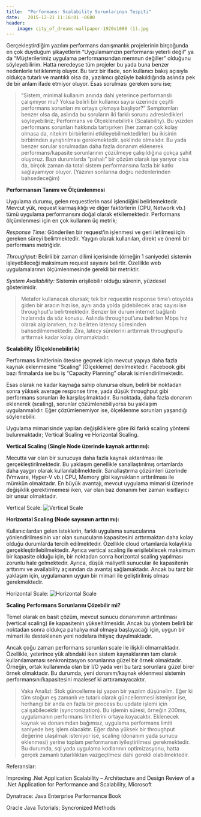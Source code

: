 ```yaml
---
title:  "Performans: Scalability Sorunlarının Tespiti"
date:   2015-12-21 11:16:01 -0600	
header:
    image: city_of_dreams-wallpaper-1920x1080 (1).jpg
---
```

Gerçekleştirdiğim yazılım performans danışmanlık projelerinin birçoğunda en çok duyduğum şikayetlerin “Uygulamamızın performansı yeterli değil” ya da “Müşterilerimiz uygulama performansından memnun değiller” olduğunu söyleyebilirim. Hatta neredeyse tüm projeler bu yada buna benzer nedenlerle tetiklenmiş oluyor. Bu tarz bir ifade, son kullanıcı bakış açısıyla oldukça tutarlı ve mantıklı olsa da, yazılımcı gözüyle bakıldığında aslında pek de bir anlam ifade etmiyor oluyor. Esas sorulması gereken soru ise;

> “Sistem, minimal kullanım anında dahi yeterince performanslı çalışmıyor mu? Yoksa belirli bir kullanıcı sayısı üzerinde çeşitli performans sorunları mı ortaya çıkmaya başlıyor?” Semptomları benzer olsa da, aslında bu soruların iki farklı sorunu adresledikleri söyleyebiliriz; Performans ve Ölçeklenebilirlik (Scalability). Bu yüzden performans sorunları hakkında tartışırken (her zaman çok kolay olmasa da, nitekim birbirlerini etkileyebilmektedirler) bu ikisinin birbirinden ayrıştırılması gerekmektedir.
şeklinde olmalıdır. Bu yada benzer sorular sorulmadan daha fazla donanım eklenerek performans/kapasite sorunlarının çözülmeye çalışıldığına çokça şahit oluyoruz. Bazı durumlarda “pahalı” bir çözüm olarak işe yarıyor olsa da, birçok zaman da total sistem performansına fazla bir katkı sağlayamıyor oluyor. (Yazının sonlarına doğru nedenlerinden bahsedeceğim) 

<b>Performansın Tanımı ve Ölçümlenmesi</b>

Uygulama durumu, gelen requestlerin nasıl işlendiğini belirlemektedir. Mevcut yük, request karmaşıklığı ve diğer faktörlerin (CPU, Network vb.) tümü uygulama performansını doğal olarak etkilemektedir. Performans ölçümlenmesi için en çok kullanım üç metrik;

<i>Response Time:</i> Gönderilen bir request’in işlenmesi ve geri iletilmesi için gereken süreyi belirtmektedir. Yaygın olarak kullanılan, direkt ve önemli bir performans metriğidir.

<i>Throughput:</i> Belirli bir zaman dilimi içerisinde (örneğin 1 saniyede) sistemin işleyebileceği maksimum request sayısını belirtir. Özellikle web uygulamalarının ölçümlenmesinde gerekli bir metriktir.

<i>System Availability:</i> Sistemin erişilebilir olduğu sürenin, yüzdesel gösterimidir.

> Metafor kullanacak olursak; tek bir requestin response time’ı otoyolda giden bir aracın hızı ise, aynı anda yolda gidebilecek araç sayısı ise throughput’u belirtmektedir. Benzer bir durum internet bağlantı hızlarında da söz konusu. Aslında throughput’unu belirten Mbps hız olarak algılanırken, hızı belirten latency süresinden bahsedilmemektedir. Zira, latecy sürelerini arttırmak throughput’u arttırmak kadar kolay olmamaktadır.

<b>Scalability (Ölçeklenebilirlik)</b>

Performans limitlerinin ötesine geçmek için mevcut yapıya daha fazla kaynak eklenmesine “Scaling” (Ölçekleme) denilmektedir.  Facebook gibi bazı firmalarda ise bu iş “Capacity Planning” olarak isimlendirilmektedir.

Esas olarak ne kadar kaynağa sahip olunursa olsun, belirli bir noktadan sonra yüksek average response time, yada düşük throughput gibi performans sorunları ile karşılaşılmaktadır. Bu noktada, daha fazla donanım eklenerek (scaling), sorunlar çözümlenebiliyorsa bu yaklaşım uygulanmalıdır. Eğer çözümlenemiyor ise, ölçeklenme sorunları yaşandığı söylenebilir.

Uygulama mimarisinde yapılan değişikliklere göre iki farklı scaling yöntemi bulunmaktadır; Vertical Scaling ve Horizontal Scaling.

<b>Vertical Scaling (Single Node üzerinde kaynak arttırımı):</b>

Mecutta var olan bir sunucuya daha fazla kaynak aktarılması ile gerçekleştirilmektedir. Bu yaklaşım genellikle sanallaştırılmış ortamlarda daha yaygın olarak kullanılabilmektedir. Sanallaştırma çözümleri üzerinde (Vmware, Hyper-V vb.) CPU, Memory gibi kaynakların arttırılması ile mümkün olmaktadır. En büyük avantajı, mevcut uygulama mimarisi üzerinde değişiklik gerektirmemesi iken, var olan baz donanım her zaman kısıtlayıcı bir unsur olmaktadır.

Vertical Scale: 
![Vertical Scale](https://berkdulger.github.io/images/verticalscale.png "Vertical Scale")


<b>Horizontal Scaling (Node sayısının arttırımı):</b>

Kullanıcılardan gelen isteklerin, farklı uygulama sunucularına yönlendirilmesinin var olan sunucuların kapasitesini arttırmaktan daha kolay olduğu durumlarda tercih edilmektedir. Özellikle cloud ortamlarda kolaylıkla gerçekleştirilebilmektedir. Ayrıca vertical scaling ile erişilebilecek maksimum bir kapasite olduğu için, bir noktadan sonra horizontal scaling yapılması zorunlu hale gelmektedir. Ayrıca, düşük maliyetli sunucular ile kapasitenin arttırımı ve availability açısından da avantaj sağlamaktadır. Ancak bu tarz bir yaklaşım için, uygulamanın uygun bir mimari ile geliştirilmiş olması gerekmektedir.

Horizontal Scale: 
![Horizontal Scale](https://berkdulger.github.io/images/horizontalscale.png "Horizontal Scale")


<b>Scaling Performans Sorunlarını Çözebilir mi?</b>

Temel olarak en basit çözüm, mevcut sunucu donanımının arttırılması (vertical scaling) ile kapasitenin yükseltilmesidir. Ancak bu yöntem belirli bir noktadan sonra oldukça pahalıya mal olmaya başlayacağı için, uygun bir mimari ile desteklenen yeni nodelara ihtiyaç duyulmaktadır.

Ancak çoğu zaman performans sorunları scale ile ilişkili olmamaktadır. Özellikle, yeterince yük altındaki iken sistem kaynaklarının tam olarak kullanılamaması senkronizasyon sorunlarına güzel bir örnek olmaktadır. Örneğin, ortak kullanımda olan bir I/O yada veri bu tarz sorunlara güzel birer örnek olmaktadır. Bu durumda, yeni donanım/kaynak eklenmesi sistemin performansını/kapasitesini maalesef ki arttıramayacaktır.

> Vaka Analizi: Stok güncelleme işi yapan bir yazılım düşünelim. Eğer ki tüm stoğun eş zamanlı ve tutarlı olarak güncellenmesi isteniyor ise, herhangi bir anda en fazla bir process bu update işlemi için çalışabilecektir (syncronization).  Bu işlemin süresi, örneğin 200ms, uygulamanın performans limitlerini ortaya koyacaktır. Eklenecek kaynak ve donanımdan bağımsız, uygulama performans limiti saniyede beş işlem olacaktır. Eğer daha yüksek bir throughput değerine ulaşılmak isteniyor ise, scaling (donanım yada sunucu eklenmesi) yerine toplam performansın iyileştirilmesi gerekmektedir. Bu durumda, sql yada uygulama kodlarının optimizasyonu, hatta gerçek zamanlı tutarlılıktan vazgeçilmesi dahi gerekli olabilmektedir.

Referanslar:

Improving .Net Application Scalability – Architecture and Design Review of a .Net Application for Performance and Scalability, Microsoft

Dynatrace: Java Enterprise Performance Book

Oracle Java Tutorials: Syncronized Methods